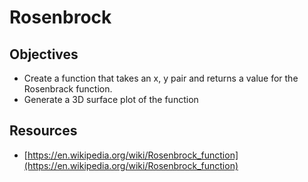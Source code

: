 # Rosenbrock

## Objectives

  + Create a function that takes an x, y pair and returns a value for the Rosenbrack function.
  + Generate a 3D surface plot of the function

## Resources

  + [https://en.wikipedia.org/wiki/Rosenbrock_function](https://en.wikipedia.org/wiki/Rosenbrock_function)

